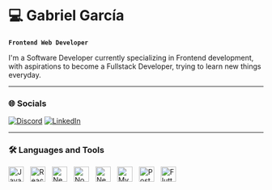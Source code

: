# 💻 Gabriel García

**`Frontend Web Developer`**

I'm a Software Developer currently specializing in Frontend development, with aspirations to become a Fullstack Developer, trying to learn new things everyday.

---
### 🌐 Socials

[![Discord](https://img.shields.io/badge/Discord-%237289DA.svg?logo=discord&logoColor=white)](https://discordapp.com/users/1028389031123365930) [![LinkedIn](https://img.shields.io/badge/LinkedIn-%230077B5.svg?logo=linkedin&logoColor=white)](https://www.linkedin.com/in/gabriel-garc%C3%ADa-mercado/)

---
### 🛠️ Languages and Tools

<img align="left" alt="Javascript" width="30px" style="padding-right:10px" src="https://cdn.jsdelivr.net/gh/devicons/devicon/icons/javascript/javascript-original.svg"/>
<img align="left" alt="React" width="30px" style="padding-right:10px" src="https://cdn.jsdelivr.net/gh/devicons/devicon/icons/react/react-original.svg"/>
<img align="left" alt="Next" width="30px" style="padding-right:10px" src="https://cdn.jsdelivr.net/gh/devicons/devicon/icons/nextjs/nextjs-line.svg"/>
<img align="left" alt="Node" width="30px" style="padding-right:10px" src="https://cdn.jsdelivr.net/gh/devicons/devicon/icons/nodejs/nodejs-original.svg"/>
<img align="left" alt="Nest" width="30px" style="padding-right:10px" src="https://cdn.jsdelivr.net/gh/devicons/devicon/icons/nestjs/nestjs-plain.svg"/>
<img align="left" alt="MySQL" width="30px" style="padding-right:10px" src="https://cdn.jsdelivr.net/gh/devicons/devicon/icons/mysql/mysql-original.svg"/>
<img align="left" alt="PostgreSQL" width="30px" style="padding-right:10px" src="https://cdn.jsdelivr.net/gh/devicons/devicon/icons/postgresql/postgresql-original.svg"/>
<img align="left" alt="Flutter" width="30px" style="padding-right:10px" src="https://cdn.jsdelivr.net/gh/devicons/devicon/icons/flutter/flutter-original.svg"/>
<br/>